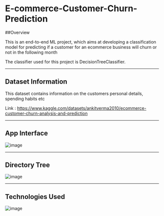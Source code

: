# E-commerce-Customer-Churn-Prediction

##Overview

This is an end-to-end ML project, which aims at developing a classification model for predicting if a customer for an ecommerce business will churn or not in the following month

The classifier used for this project is DecisionTreeClassifier.

<!-- Deployed in Railway.app.

Link to the application : https://ecommerce-customer-churn.up.railway.app/  -->

************************************************************************************************************

## Dataset Information

This dataset contains information on the customers personal details, spending habits etc

Link : https://www.kaggle.com/datasets/ankitverma2010/ecommerce-customer-churn-analysis-and-prediction 

************************************************************************************************************

## App Interface

![image](https://user-images.githubusercontent.com/77207245/206840674-1cc63fa5-e92d-4c67-a9df-c603a7c50ea9.png)

************************************************************************************************************

## Directory Tree

![image](https://user-images.githubusercontent.com/77207245/206840435-48e20324-a79b-4601-b881-9687baa2521f.png)

************************************************************************************************************

## Technologies Used

![image](https://user-images.githubusercontent.com/77207245/206840274-30f095bf-eb95-4fda-9397-1ae7962a5e1b.png)

